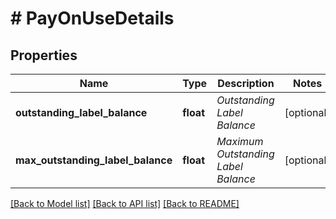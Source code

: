 # # PayOnUseDetails

## Properties

Name | Type | Description | Notes
------------ | ------------- | ------------- | -------------
**outstanding_label_balance** | **float** | _Outstanding Label Balance_ | [optional]
**max_outstanding_label_balance** | **float** | _Maximum Outstanding Label Balance_ | [optional]

[[Back to Model list]](../../README.md#models) [[Back to API list]](../../README.md#endpoints) [[Back to README]](../../README.md)
